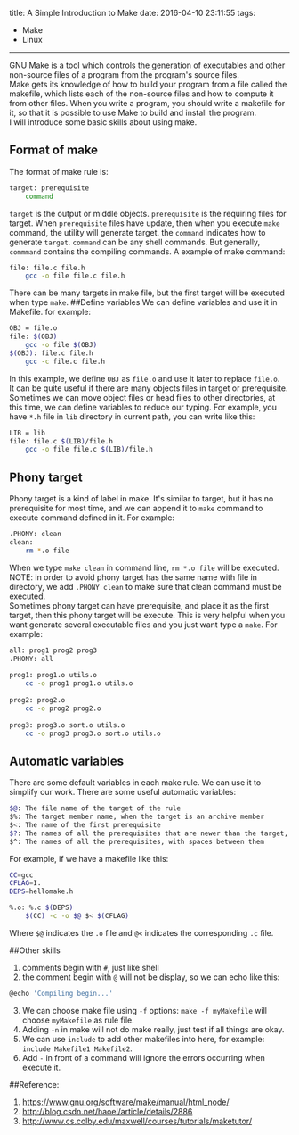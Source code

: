 title: A Simple Introduction to Make
date: 2016-04-10 23:11:55
tags:
- Make
- Linux
---
GNU Make is a tool which controls the generation of executables and other non-source files of a program from the program's source files.  
Make gets its knowledge of how to build your program from a file called the makefile, which lists each of the non-source files and how to compute it from other files. When you write a program, you should write a makefile for it, so that it is possible to use Make to build and install the program.  
I will introduce some basic skills about using make.  
<!--more-->

## Format of make 
The format of make rule is:
```bash
target: prerequisite
	command
```
`target` is the output or middle objects. `prerequisite` is the requiring files for target. When `prerequisite` files have update, then when you execute `make` command, the utility will generate target. the `command` indicates how to generate `target`. `command` can be any shell commands. But generally, `commmand` contains the compiling commands. A example of make command:
```bash
file: file.c file.h
	gcc -o file file.c file.h
```
There can be many targets in make file, but the first target will be executed when type `make`.
##Define variables
We can define variables and use it in Makefile. for example:
```bash
OBJ = file.o
file: $(OBJ)
	gcc -o file $(OBJ)
$(OBJ): file.c file.h
	gcc -c file.c file.h
```
In this example, we define `OBJ` as `file.o` and use it later to replace `file.o`.  
It can be quite useful if there are many objects files in target or prerequisite.  
Sometimes we can move object files or head files to other directories, at this time, we can define variables to reduce our typing. For example, you have `*.h` file in `lib` directory in current path, you can write like this:
```bash
LIB = lib
file: file.c $(LIB)/file.h
	gcc -o file file.c $(LIB)/file.h
```

## Phony target 
Phony target is a kind of label in make. It's similar to target, but it has no prerequisite for most time, and we can append it to `make` command to execute command defined in it. For example:
```bash
.PHONY: clean
clean: 
	rm *.o file
```
When we type `make clean` in command line, `rm *.o file` will be executed.  
NOTE: in order to avoid phony target has the same name with file in directory, we add `.PHONY clean` to make sure that clean command must be executed.  
Sometimes phony target can have prerequisite, and place it as the first target, then this phony target will be execute. This is very helpful when you want generate several executable files and you just want type a `make`. For example:
```bash
all: prog1 prog2 prog3  
.PHONY: all  
  
prog1: prog1.o utils.o  
	cc -o prog1 prog1.o utils.o  
  
prog2: prog2.o  
	cc -o prog2 prog2.o  
  
prog3: prog3.o sort.o utils.o  
	cc -o prog3 prog3.o sort.o utils.o 
```

## Automatic variables
There are some default variables in each make rule. We can use it to simplify our work. There are some useful automatic variables:
```bash
$@: The file name of the target of the rule
$%: The target member name, when the target is an archive member
$<: The name of the first prerequisite
$?: The names of all the prerequisites that are newer than the target, with spaces between them
$^: The names of all the prerequisites, with spaces between them

```
For example, if we have a makefile like this:
```bash
CC=gcc
CFLAG=I.
DEPS=hellomake.h

%.o: %.c $(DEPS)
	$(CC) -c -o $@ $< $(CFLAG)
```
Where `$@` indicates the `.o` file and `@<` indicates the corresponding `.c` file.

##Other skills
1.	comments begin with `#`, just like shell
2.	the comment begin with `@` will not be display, so we can echo like this:
```bash
@echo 'Compiling begin...'
```
3.	We can choose make file using `-f` options: `make -f myMakefile` will choose `myMakefile` as rule file.
4.	Adding `-n` in make will not do make really, just test if all things are okay.
5.	We can use `include` to add other makefiles into here, for example: `include Makefile1 Makefile2`.
6.	Add `-` in front of a command will ignore the errors occurring when execute it. 

##Reference:
1.	<https://www.gnu.org/software/make/manual/html_node/>
2.	<http://blog.csdn.net/haoel/article/details/2886>
3.	<http://www.cs.colby.edu/maxwell/courses/tutorials/maketutor/>

